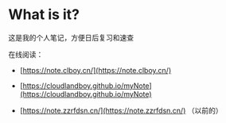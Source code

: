 # What is it?

这是我的个人笔记，方便日后复习和速查

在线阅读：

- [https://note.clboy.cn/](https://note.clboy.cn/)

- [https://cloudlandboy.github.io/myNote](https://cloudlandboy.github.io/myNote)

- [https://note.zzrfdsn.cn/](https://note.zzrfdsn.cn/) （以前的）

